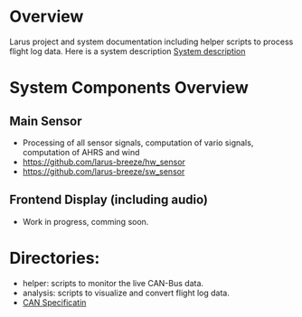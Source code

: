 # Overview
Larus project and system documentation including helper scripts to process flight log data. Here is a system description [System description](documentation/Larus_Beschreibung.pdf)

# System Components Overview
## Main Sensor
- Processing of all sensor signals, computation of vario signals, computation of AHRS and wind
- https://github.com/larus-breeze/hw_sensor
- https://github.com/larus-breeze/sw_sensor

## Frontend Display (including audio)
- Work in progress, comming soon.


# Directories:
- helper: scripts to monitor the live CAN-Bus data.
- analysis: scripts to visualize and convert flight log data.
- [CAN Specificatin](documentation/can_spec.md) 
